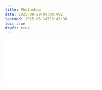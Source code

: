 ```yaml
---
title: Photoshop
date: 2025-08-28T09:00:00Z
lastmod: 2025-05-14T13:45:38
toc: true
draft: true
---
```


![Link to included file contents](../../../../photography/photoshop.md)

